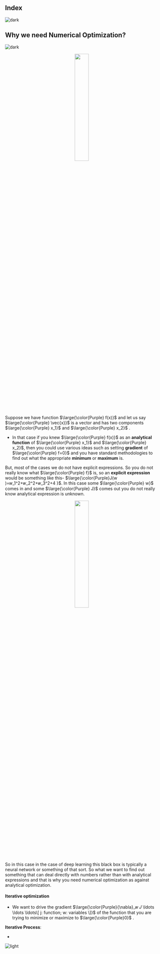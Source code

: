 ## Index
![dark](https://user-images.githubusercontent.com/12748752/132402918-976c6cc7-cc94-4267-9513-b3937504eb63.png)

## Why we need Numerical Optimization?
![dark](https://user-images.githubusercontent.com/12748752/132402918-976c6cc7-cc94-4267-9513-b3937504eb63.png)
<p align="center">
  <img src="https://user-images.githubusercontent.com/12748752/193400409-b4e4ab7a-1795-416f-9514-15f615d02568.png" width=30%/>
</p>

Suppose we have function $\large{\color{Purple} f(x)}$ and let us say $\large{\color{Purple} \vec{x}}$ is a vector and has two components $\large{\color{Purple} x_1}$ and $\large{\color{Purple} x_2}$ . 
* In that case if you knew $\large{\color{Purple} f(x)}$ as an **analytical function** of $\large{\color{Purple} x_1}$ and $\large{\color{Purple} x_2}$, then you could use various ideas such as setting **gradient** of $\large{\color{Purple} f=0}$ and you have standard methodologies to find out what the appropriate **minimum** or **maximum** is.

But, most of the cases we do not have explicit expressions. So you do not really know what $\large{\color{Purple} f}$ is, so an **explicit expression** would be something like this- $\large{\color{Purple}J(w )=𝑤_1^2+𝑤_2^2+𝑤_3^2+4 }$. In this case some $\large{\color{Purple} w}$ comes in and some $\large{\color{Purple} J}$ comes out you do not really know analytical expression is unknown.

<p align="center">
  <img src="https://user-images.githubusercontent.com/12748752/201783660-f19577c4-8b82-4ffd-9178-8c40314f7e56.png" width=30%/>
</p>

So in this case in the case of deep learning this black box is typically a neural network or something of that sort. So what we want to find out something that can deal directly with numbers rather than with analytical expressions and that is why you need numerical optimization as against analytical optimization.


#### Iterative optimization
* We want to drive the gradient $\large{\color{Purple}{\nabla}_𝑤 𝐽 \ldots \ldots \ldots\[ j: function; w: variables \]}$ of the function that you are trying to minimize or maximize to  $\large{\color{Purple}0}$ .

**Iterative Process**:

* 



![light](https://user-images.githubusercontent.com/12748752/132402912-1a2a215e-de2f-4536-b28e-e75197136af9.png)
